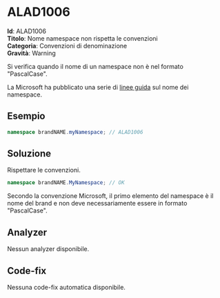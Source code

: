 
# ALAD1006

**Id**: ALAD1006\
**Titolo**: Nome namespace non rispetta le convenzioni\
**Categoria**: Convenzioni di denominazione\
**Gravità**: Warning

Si verifica quando il nome di un namespace non è nel formato "PascalCase".

La Microsoft ha pubblicato una serie di
[linee guida](https://learn.microsoft.com/dotnet/standard/design-guidelines/names-of-namespaces)
sul nome dei namespace.


## Esempio

```csharp
namespace brandNAME.myNamespace; // ALAD1006
```


## Soluzione

Rispettare le convenzioni.

```csharp
namespace brandNAME.MyNamespace; // OK
```

Secondo la convenzione Microsoft, il primo elemento del namespace è il nome del
brand e non deve necessariamente essere in formato "PascalCase".


## Analyzer

Nessun analyzer disponibile.


## Code-fix

Nessuna code-fix automatica disponibile.
